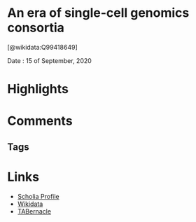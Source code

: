 
An era of single-cell genomics consortia
========================================
  
  [@wikidata:Q99418649]  
  
Date : 15 of September, 2020  

# Highlights

# Comments

## Tags

# Links
  
 * [Scholia Profile](https://scholia.toolforge.org/work/Q99418649)  
 * [Wikidata](https://www.wikidata.org/wiki/Q99418649)  
 * [TABernacle](https://tabernacle.toolforge.org/?#/tab/manual/Q99418649/P921%3BP4510)  
